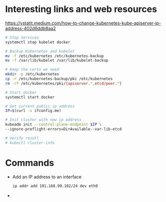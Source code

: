 # Interesting links and web resources
https://ystatit.medium.com/how-to-change-kubernetes-kube-apiserver-ip-address-402d6ddb8aa2
```bash
# Stop Services
systemctl stop kubelet docker

# Backup Kubernetes and kubelet
mv -f /etc/kubernetes /etc/kubernetes-backup
mv -f /var/lib/kubelet /var/lib/kubelet-backup

# Keep the certs we need
mkdir -p /etc/kubernetes
cp -r /etc/kubernetes-backup/pki /etc/kubernetes
rm -rf /etc/kubernetes/pki/{apiserver.*,etcd/peer.*}

# Start docker
systemctl start docker

# Get current public ip address
IP=$(curl -s ifconfig.me)

# Init cluster with new ip address
kubeadm init --control-plane-endpoint $IP \
--ignore-preflight-errors=DirAvailable--var-lib-etcd

# Verify resutl
# kubectl cluster-info
```

# Commands

- Add an IP address to an interface

  ```bash
  ip addr add 191.168.99.102/24 dev eth0
  ```

  

- 

  
